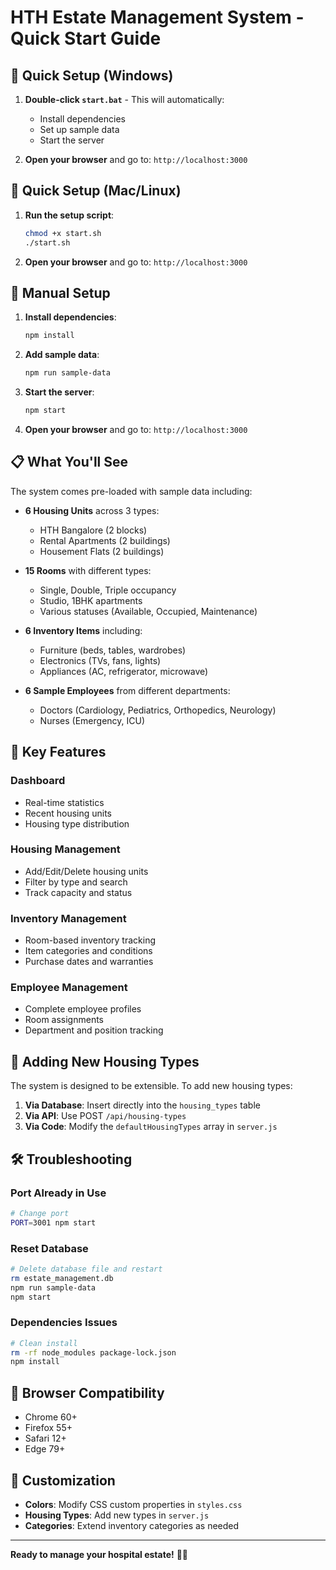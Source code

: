 # HTH Estate Management System - Quick Start Guide

## 🚀 Quick Setup (Windows)

1. **Double-click `start.bat`** - This will automatically:
   - Install dependencies
   - Set up sample data
   - Start the server

2. **Open your browser** and go to: `http://localhost:3000`

## 🚀 Quick Setup (Mac/Linux)

1. **Run the setup script**:
   ```bash
   chmod +x start.sh
   ./start.sh
   ```

2. **Open your browser** and go to: `http://localhost:3000`

## 🚀 Manual Setup

1. **Install dependencies**:
   ```bash
   npm install
   ```

2. **Add sample data**:
   ```bash
   npm run sample-data
   ```

3. **Start the server**:
   ```bash
   npm start
   ```

4. **Open your browser** and go to: `http://localhost:3000`

## 📋 What You'll See

The system comes pre-loaded with sample data including:

- **6 Housing Units** across 3 types:
  - HTH Bangalore (2 blocks)
  - Rental Apartments (2 buildings)
  - Housement Flats (2 buildings)

- **15 Rooms** with different types:
  - Single, Double, Triple occupancy
  - Studio, 1BHK apartments
  - Various statuses (Available, Occupied, Maintenance)

- **6 Inventory Items** including:
  - Furniture (beds, tables, wardrobes)
  - Electronics (TVs, fans, lights)
  - Appliances (AC, refrigerator, microwave)

- **6 Sample Employees** from different departments:
  - Doctors (Cardiology, Pediatrics, Orthopedics, Neurology)
  - Nurses (Emergency, ICU)

## 🎯 Key Features

### Dashboard
- Real-time statistics
- Recent housing units
- Housing type distribution

### Housing Management
- Add/Edit/Delete housing units
- Filter by type and search
- Track capacity and status

### Inventory Management
- Room-based inventory tracking
- Item categories and conditions
- Purchase dates and warranties

### Employee Management
- Complete employee profiles
- Room assignments
- Department and position tracking

## 🔧 Adding New Housing Types

The system is designed to be extensible. To add new housing types:

1. **Via Database**: Insert directly into the `housing_types` table
2. **Via API**: Use POST `/api/housing-types`
3. **Via Code**: Modify the `defaultHousingTypes` array in `server.js`

## 🛠️ Troubleshooting

### Port Already in Use
```bash
# Change port
PORT=3001 npm start
```

### Reset Database
```bash
# Delete database file and restart
rm estate_management.db
npm run sample-data
npm start
```

### Dependencies Issues
```bash
# Clean install
rm -rf node_modules package-lock.json
npm install
```

## 📱 Browser Compatibility

- Chrome 60+
- Firefox 55+
- Safari 12+
- Edge 79+

## 🎨 Customization

- **Colors**: Modify CSS custom properties in `styles.css`
- **Housing Types**: Add new types in `server.js`
- **Categories**: Extend inventory categories as needed

---

**Ready to manage your hospital estate!** 🏥✨

